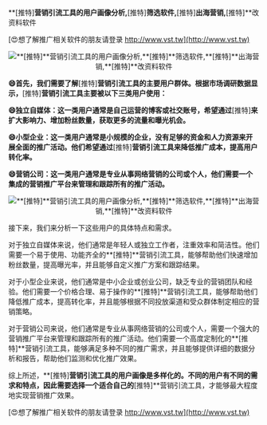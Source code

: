 **[推特]**营销引流工具的用户画像分析,**[推特]**筛选软件,**[推特]**出海营销,**[推特]**改资料软件

[😍想了解推广相关软件的朋友请登录 http://www.vst.tw](http://www.vst.tw)

 <center><img src="https://vst.tw/MP4/tuiguang/png/8.png" alt="**[推特]**营销引流工具的用户画像分析,**[推特]**筛选软件,**[推特]**出海营销,**[推特]**改资料软件"></center>

**😄首先，我们需要了解**[推特]**营销引流工具的主要用户群体。根据市场调研数据显示，**[推特]**营销引流工具主要被以下三类用户使用：**

**😄独立自媒体：这一类用户通常是自己运营的博客或社交账号，希望通过**[推特]**来扩大影响力、增加粉丝数量，获取更多的流量和曝光机会。**

**😄小型企业：这一类用户通常是小规模的企业，没有足够的资金和人力资源来开展全面的推广活动。他们希望通过**[推特]**营销引流工具来降低推广成本，提高用户转化率。**

**😄营销公司：这一类用户通常是专业从事网络营销的公司或个人，他们需要一个集成的营销推广平台来管理和跟踪所有的推广活动。**

 <center><img src="https://vst.tw/MP4/tuiguang/png/7.png" alt="**[推特]**营销引流工具的用户画像分析,**[推特]**筛选软件,**[推特]**出海营销,**[推特]**改资料软件"></center>

接下来，我们来分析一下这些用户的具体特点和需求。

对于独立自媒体来说，他们通常是年轻人或独立工作者，注重效率和简洁性。他们需要一个易于使用、功能齐全的**[推特]**营销引流工具，能够帮助他们快速增加粉丝数量，提高曝光率，并且能够自定义推广方案和跟踪结果。

对于小型企业来说，他们通常是中小企业或创业公司，缺乏专业的营销团队和经验。他们需要一个价格合理、易于操作的**[推特]**营销引流工具，能够帮助他们降低推广成本，提高转化率，并且能够根据不同投放渠道和受众群体制定相应的营销策略。

对于营销公司来说，他们通常是专业从事网络营销的公司或个人，需要一个强大的营销推广平台来管理和跟踪所有的推广活动。他们需要一个高度定制化的**[推特]**营销引流工具，能够满足多种不同的推广需求，并且能够提供详细的数据分析和报告，帮助他们监测和优化推广效果。

综上所述，**[推特]**营销引流工具的用户画像是多样化的。不同的用户有不同的需求和特点，因此需要选择一个适合自己的**[推特]**营销引流工具，才能够最大程度地实现营销推广效果。

[😍想了解推广相关软件的朋友请登录 http://www.vst.tw](http://www.vst.tw)



